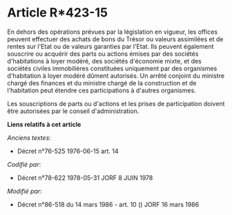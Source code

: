 # Article R*423-15

En dehors des opérations prévues par la législation en vigueur, les offices peuvent effectuer des achats de bons du Trésor ou
valeurs assimilées et de rentes sur l'Etat ou de valeurs garanties par l'Etat. Ils peuvent également souscrire ou acquérir
des parts ou actions émises par des sociétés d'habitations à loyer modéré, des sociétés d'économie mixte, et des sociétés
civiles immobilières constituées uniquement par des organismes d'habitation à loyer modéré dûment autorisés. Un arrêté
conjoint du ministre chargé des finances et du ministre chargé de la construction et de l'habitation peut étendre ces
participations à d'autres organismes.

Les souscriptions de parts ou d'actions et les prises de participation doivent être autorisées par le conseil
d'administration.

**Liens relatifs à cet article**

_Anciens textes_:

  - Décret n°76-525 1976-06-15 art. 14

_Codifié par_:

  - Décret n°78-622 1978-05-31 JORF 8 JUIN 1978

_Modifié par_:

  - Décret n°86-518 du 14 mars 1986 - art. 10 () JORF 16 mars 1986
